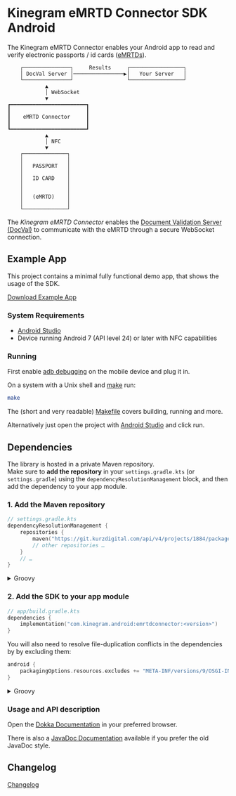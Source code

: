 # Kinegram eMRTD Connector SDK Android

The Kinegram eMRTD Connector enables your Android app to read and verify
electronic passports / id cards ([eMRTDs][emrtd]).

```
    ┌───────────────┐     Results     ┌─────────────────┐
    │ DocVal Server │────────────────▶│   Your Server   │
    └───────────────┘                 └─────────────────┘
            ▲
            │ WebSocket
            ▼
┏━━━━━━━━━━━━━━━━━━━━━━━━┓
┃                        ┃
┃    eMRTD Connector     ┃
┃                        ┃
┗━━━━━━━━━━━━━━━━━━━━━━━━┛
            ▲
            │ NFC
            ▼
    ┌──────────────┐
    │              │
    │   PASSPORT   │
    │              │
    │   ID CARD    │
    │              │
    │              │
    │   (eMRTD)    │
    │              │
    └──────────────┘
```

The *Kinegram eMRTD Connector* enables the
[Document Validation Server (DocVal)][docval] to communicate with the eMRTD
through a secure WebSocket connection.

## Example App

This project contains a minimal fully functional demo app, that shows the
usage of the SDK.

[Download Example App](distribution.zip)

### System Requirements

* [Android Studio][android]
* Device running Android 7 (API level 24) or later with NFC capabilities

### Running

First enable [adb debugging][debugging] on the mobile device and plug it in.

On a system with a Unix shell and [make][make] run:

```bash
make
```

The (short and very readable) [Makefile](Makefile) covers building, running
and more.

Alternatively just open the project with [Android Studio][android] and click
run.

## Dependencies

The library is hosted in a private Maven repository.  
Make sure to **add the repository** in your `settings.gradle.kts`
(or `settings.gradle`) using the `dependencyResolutionManagement` block, and
then add the dependency to your app module.

### 1. Add the Maven repository

```kotlin
// settings.gradle.kts
dependencyResolutionManagement {
	repositories {
		maven("https://git.kurzdigital.com/api/v4/projects/1884/packages/maven")
		// other repositories …
	}
	// …
}
```

<details>
<summary>Groovy</summary>

```groovy
// settings.gradle
dependencyResolutionManagement {
	// …
	repositories {
		maven {
			url 'https://git.kurzdigital.com/api/v4/projects/1884/packages/maven'
		}
		// other repositories …
	}
}
```

</details>

### 2. Add the SDK to your app module

```kts
// app/build.gradle.kts
dependencies {
	implementation("com.kinegram.android:emrtdconnector:<version>")
}
```

You will also need to resolve file-duplication conflicts in the dependencies by
by excluding them:

```kts
android {
	packagingOptions.resources.excludes += "META-INF/versions/9/OSGI-INF/MANIFEST.MF"
}
```

<details>
<summary>Groovy</summary>

```groovy
// app/build.gradle
dependencies {
	implementation 'com.kinegram.android:emrtdconnector:<version>'
}

android {
	packagingOptions {
		resources {
			excludes += 'META-INF/versions/9/OSGI-INF/MANIFEST.MF'
		}
	}
}
```

</details>

### Usage and API description

Open the [Dokka Documentation](dokka) in your preferred browser.

There is also a [JavaDoc Documentation](javadoc) available if you prefer the old
JavaDoc style.

## Changelog

[Changelog](CHANGELOG.md)

[emrtd]: https://kta.pages.kurzdigital.com/kta-kinegram-document-validation-service/SecurityMechanisms
[docval]: https://kta.pages.kurzdigital.com/kta-kinegram-document-validation-service/
[android]: https://developer.android.com/studio
[debugging]: https://developer.android.com/tools/help/adb.html#Enabling
[make]: https://www.gnu.org/software/make/
[add-dependencies]: https://developer.android.com/build/dependencies
[privacy-notice]: https://kinegram.digital/privacy-notice/

